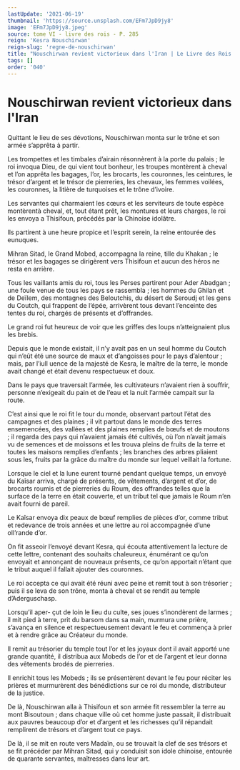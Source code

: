 ```yaml
---
lastUpdate: '2021-06-19'
thumbnail: 'https://source.unsplash.com/EFm7JpD9jy8'
image: 'EFm7JpD9jy8.jpeg'
source: tome VI - livre des rois - P. 285
reign: 'Kesra Nouschirwan'
reign-slug: 'regne-de-nouschirwan'
title: "Nouschirwan revient victorieux dans l'Iran | Le Livre des Rois | Shâhnâmeh"
tags: []
order: '040'
---
```


# Nouschirwan revient victorieux dans l'Iran

Quittant le lieu de ses dévotions, Nouschirwan monta sur le trône et son armée s’apprêta à partir.

Les trompettes et les timbales d’airain résonnèrent à la porte du palais ; le roi invoqua Dieu, de qui vient tout bonheur, les troupes montèrent à cheval et l’on apprêta les bagages, l’or, les brocarts, les couronnes, les ceintures, le trésor d’argent et le trésor de pierreries, les chevaux, les femmes voilées, les couronnes, la litière de turquoises et le trône d’ivoire.

Les servantes qui charmaient les cœurs et les serviteurs de toute espèce montèrentà cheval, et, tout étant prêt, les montures et leurs charges, le roi les envoya a Thisifoun, précédés par la Chinoise idolâtre.

Ils partirent à une heure propice et l’esprit serein, la reine entourée des eunuques.

Mihran Sitad, le Grand Mobed, accompagna la reine, tille du Khakan ; le trésor et les bagages se dirigèrent vers Thisifoun et aucun des héros ne resta en arrière.

Tous les vaillants amis du roi, tous les Perses partirent pour Ader Abadgan ; une foule venue de tous les pays se rassembla ; les hommes du Ghilan et de Deïlem, des montagnes des Beloutchis, du désert de Seroudj et les gens du Coutch, qui frappent de l’épée, arrivèrent tous devant l’enceinte des tentes du roi, chargés de présents et d’offrandes.

Le grand roi fut heureux de voir que les griffes des loups n’atteignaient plus les brebis.

Depuis que le monde existait, il n’y avait pas en un seul homme du Coutch qui n’eût été une source de maux et d’angoisses pour le pays d’alentour ; mais, par l’iull uence de la majesté de Kesra, le maître de la terre, le monde avait changé et était devenu respectueux et doux.

Dans le pays que traversait l’armée, les cultivateurs n’avaient rien à souffrir, personne n’exigeait du pain et de l’eau et la nuit l’armée campait sur la route.

C’est ainsi que le roi fit le tour du monde, observant partout l’état des campagnes et des plaines ; il vit partout dans le monde des terres ensemencées, des vallées et des plaines remplies de bœufs et de moutons ; il regarda des pays qui n’avaient jamais été cultivés, où l’on n’avait jamais vu de semences et de moissons et les trouva pleins de fruits de la terre et toutes les maisons remplies d’enfants ; les branches des arbres pliaient sous les, fruits par la grâce du maître du monde sur lequel veillait la fortune.

Lorsque le ciel et la lune eurent tourné pendant quelque temps, un envoyé du Kaîsar arriva, chargé de présents, de vêtements, d’argent et d’or, de brocarts roumis et de pierreries du Roum, des offrandes telles que la surface de la terre en était couverte, et un tribut tel que jamais le Roum n’en avait fourni de pareil.

Le Kaîsar envoya dix peaux de bœuf remplies de pièces d’or, comme tribut et redevance de trois années et une lettre au roi accompagnée d’une oll’rande d’or.

On fit asseoir l’envoyé devant Kesra, qui écouta attentivement la lecture de cette lettre, contenant des souhaits chaleureux, énumérant ce qu’on envoyait et annonçant de nouveaux présents, ce qu’on apportait n’étant que le tribut auquel il fallait ajouter des couronnes.

Le roi accepta ce qui avait été réuni avec peine et remit tout à son trésorier ; puis il se leva de son trône, monta à cheval et se rendit au temple d’Aderguschasp.

Lorsqu’il aper-
çut de loin le lieu du culte, ses joues s’inondèrent de larmes ; il mit pied à terre, prit du barsom dans sa main, murmura une prière, s’avança en silence et respectueusement devant le feu et commença à prier et à rendre grâce au Créateur du monde.

Il remit au trésorier du temple tout l’or et les joyaux dont il avait apporté une grande quantité, il distribua aux Mobeds de l’or et de l’argent et leur donna des vêtements brodés de pierreries.

Il enrichit tous les Mobeds ; ils se présentèrent devant le feu pour réciter les prières et murmurèrent des bénédictions sur ce roi du monde, distributeur de la justice.

De là, Nouschirwan alla à Thisifoun et son armée fit ressembler la terre au mont Bisoutoun ; dans chaque ville où cet homme juste passait, il distribuait aux pauvres beaucoup d’or et d’argent et les richesses qu’il répandait remplirent de trésors et d’argent tout ce pays.

De là, il se mit en route vers Madaïn, ou se trouvait la clef de ses trésors et se fit précéder par Mihran Sitad, qui y conduisit son idole chinoise, entourée de quarante servantes, maîtresses dans leur art.
